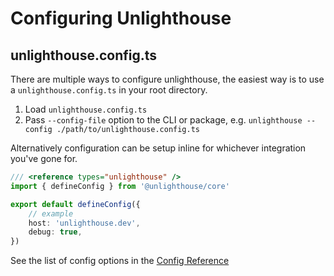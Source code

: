 # Configuring Unlighthouse

## unlighthouse.config.ts

There are multiple ways to configure unlighthouse, the easiest way is to use a `unlighthouse.config.ts` in your root
directory.

1. Load `unlighthouse.config.ts`
2. Pass `--config-file` option to the CLI or package, e.g. `unlighthouse --config ./path/to/unlighthouse.config.ts`

Alternatively configuration can be setup inline for whichever integration you've gone for.

```ts
/// <reference types="unlighthouse" />
import { defineConfig } from '@unlighthouse/core'

export default defineConfig({
    // example
    host: 'unlighthouse.dev',
    debug: true,
})
```

See the list of config options in the [Config Reference](/config/)
